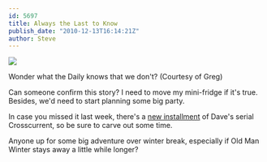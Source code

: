 ```yaml
---
id: 5697
title: Always the Last to Know
publish_date: "2010-12-13T16:14:21Z"
author: Steve
---
```

![](http://www.flagstafffrenzy.org/wp-content/uploads/2010/12/CameraImage.png)

Wonder what the Daily knows that we don't? (Courtesy of Greg)

Can someone confirm this story? I need to move my mini-fridge if it's true. Besides, we'd need to start planning some big party.

In case you missed it last week, there's a [new installment](http://www.flagstafffrenzy.org/2010/12/10/crosscurrent-chapter-three) of Dave's serial Crosscurrent, so be sure to carve out some time.

Anyone up for some big adventure over winter break, especially if Old Man Winter stays away a little while longer?
